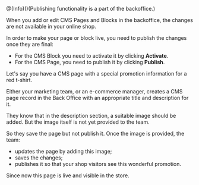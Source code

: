 @(Info)()(Publishing functionality is a part of the backoffice.)

When you add or edit CMS Pages and Blocks in the backoffice, the changes are not available in your online shop.

In order to make your page or block live, you need to publish the changes once they are final:

* For the CMS Block you need to activate it by clicking **Activate**.
* For the CMS Page, you need to publish it by clicking **Publish**.

<!-- ../../resources/images/cms/publish-to-live.gif -->

Let's say you have a CMS page with a special promotion information for a red t-shirt.

Either your marketing team, or an e-commerce manager, creates a CMS page record in the Back Office with an appropriate title and description for it.

They know that in the description section, a suitable image should be added. But the image itself is not yet provided to the team.

So they save the page but not publish it. Once the image is provided, the team:

* updates the page by adding this image;
* saves the changes;
* publishes it so that your shop visitors see this wonderful promotion.

Since now this page is live and visible in the store.